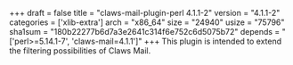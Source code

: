 +++
draft = false
title = "claws-mail-plugin-perl 4.1.1-2"
version = "4.1.1-2"
categories = ['xlib-extra']
arch = "x86_64"
size = "24940"
usize = "75796"
sha1sum = "180b22277b6d7a3e2641c314f6e752c6d5075b72"
depends = "['perl>=5.14.1-7', 'claws-mail=4.1.1']"
+++
This plugin is intended to extend the filtering possibilities of Claws Mail.
